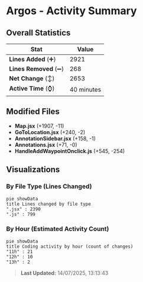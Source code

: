 # Argos - Activity Summary 

## Overall Statistics

| Stat                   | Value                                                             |
| ---------------------- | ----------------------------------------------------------------- |
| **Lines Added** (➕)   | 2921                                          |
| **Lines Removed** (➖) | 268                                        |
| **Net Change** (↕)    | 2653                |
| **Active Time** (⌚)   | 40 minutes |


## Modified Files
- **Map.jsx** (+1907, -11)
- **GoToLocation.jsx** (+240, -2)
- **AnnotationSidebar.jsx** (+158, -1)
- **Annotations.jsx** (+71, -0)
- **HandleAddWaypointOnclick.js** (+545, -254)

## Visualizations

### By File Type (Lines Changed)

```mermaid
pie showData
title Lines changed by file type
".jsx" : 2390
".js" : 799
```

### By Hour (Estimated Activity Count)

```mermaid
pie showData
title Coding activity by hour (count of changes)
"11h" : 21
"12h" : 10
"13h" : 2
```


> **Last Updated:** 14/07/2025, 13:13:43